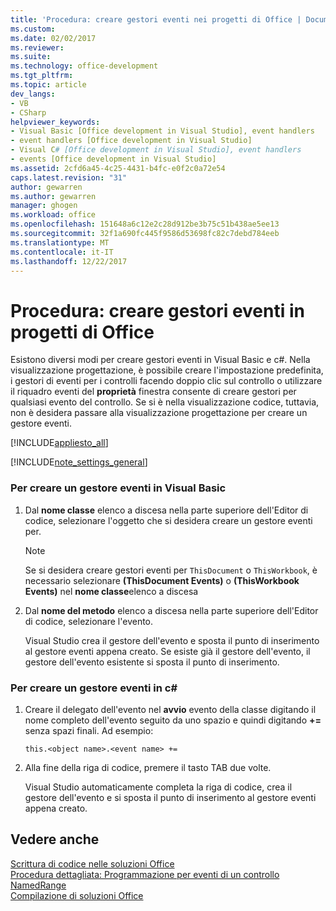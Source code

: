 ```yaml
---
title: 'Procedura: creare gestori eventi nei progetti di Office | Documenti Microsoft'
ms.custom: 
ms.date: 02/02/2017
ms.reviewer: 
ms.suite: 
ms.technology: office-development
ms.tgt_pltfrm: 
ms.topic: article
dev_langs:
- VB
- CSharp
helpviewer_keywords:
- Visual Basic [Office development in Visual Studio], event handlers
- event handlers [Office development in Visual Studio]
- Visual C# [Office development in Visual Studio], event handlers
- events [Office development in Visual Studio]
ms.assetid: 2cfd6a45-4c25-4431-b4fc-e0f2c0a72e54
caps.latest.revision: "31"
author: gewarren
ms.author: gewarren
manager: ghogen
ms.workload: office
ms.openlocfilehash: 151648a6c12e2c28d912be3b75c51b438ae5ee13
ms.sourcegitcommit: 32f1a690fc445f9586d53698fc82c7debd784eeb
ms.translationtype: MT
ms.contentlocale: it-IT
ms.lasthandoff: 12/22/2017
---
```

# <a name="how-to-create-event-handlers-in-office-projects"></a>Procedura: creare gestori eventi in progetti di Office
  Esistono diversi modi per creare gestori eventi in Visual Basic e c#. Nella visualizzazione progettazione, è possibile creare l'impostazione predefinita, i gestori di eventi per i controlli facendo doppio clic sul controllo o utilizzare il riquadro eventi del **proprietà** finestra consente di creare gestori per qualsiasi evento del controllo. Se si è nella visualizzazione codice, tuttavia, non è desidera passare alla visualizzazione progettazione per creare un gestore eventi.  
  
 [!INCLUDE[appliesto_all](../vsto/includes/appliesto-all-md.md)]  
  
 [!INCLUDE[note_settings_general](../sharepoint/includes/note-settings-general-md.md)]  
  
### <a name="to-create-an-event-handler-in-visual-basic"></a>Per creare un gestore eventi in Visual Basic  
  
1.  Dal **nome classe** elenco a discesa nella parte superiore dell'Editor di codice, selezionare l'oggetto che si desidera creare un gestore eventi per.  
  
    > [!NOTE]  
    >  Se si desidera creare gestori eventi per `ThisDocument` o `ThisWorkbook`, è necessario selezionare **(ThisDocument Events)** o **(ThisWorkbook Events)** nel **nome classe**elenco a discesa  
  
2.  Dal **nome del metodo** elenco a discesa nella parte superiore dell'Editor di codice, selezionare l'evento.  
  
     Visual Studio crea il gestore dell'evento e sposta il punto di inserimento al gestore eventi appena creato. Se esiste già il gestore dell'evento, il gestore dell'evento esistente si sposta il punto di inserimento.  
  
### <a name="to-create-an-event-handler-in-c"></a>Per creare un gestore eventi in c#  
  
1.  Creare il delegato dell'evento nel **avvio** evento della classe digitando il nome completo dell'evento seguito da uno spazio e quindi digitando  **+=**  senza spazi finali. Ad esempio:  
  
     `this.<object name>.<event name> +=`  
  
2.  Alla fine della riga di codice, premere il tasto TAB due volte.  
  
     Visual Studio automaticamente completa la riga di codice, crea il gestore dell'evento e si sposta il punto di inserimento al gestore eventi appena creato.  
  
## <a name="see-also"></a>Vedere anche  
 [Scrittura di codice nelle soluzioni Office](../vsto/writing-code-in-office-solutions.md)   
 [Procedura dettagliata: Programmazione per eventi di un controllo NamedRange](../vsto/walkthrough-programming-against-events-of-a-namedrange-control.md)   
 [Compilazione di soluzioni Office](../vsto/building-office-solutions.md)  
  
  